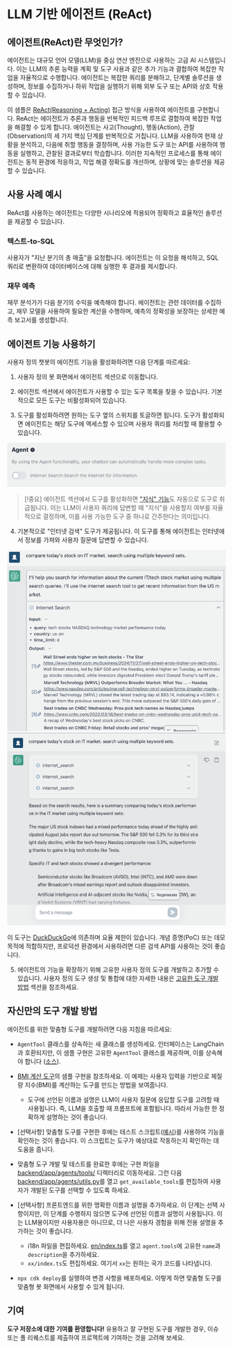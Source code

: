 # LLM 기반 에이전트 (ReAct)

## 에이전트(ReAct)란 무엇인가?

에이전트는 대규모 언어 모델(LLM)을 중심 연산 엔진으로 사용하는 고급 AI 시스템입니다. 이는 LLM의 추론 능력을 계획 및 도구 사용과 같은 추가 기능과 결합하여 복잡한 작업을 자율적으로 수행합니다. 에이전트는 복잡한 쿼리를 분해하고, 단계별 솔루션을 생성하며, 정보를 수집하거나 하위 작업을 실행하기 위해 외부 도구 또는 API와 상호 작용할 수 있습니다.

이 샘플은 [ReAct(Reasoning + Acting)](https://www.promptingguide.ai/techniques/react) 접근 방식을 사용하여 에이전트를 구현합니다. ReAct는 에이전트가 추론과 행동을 반복적인 피드백 루프로 결합하여 복잡한 작업을 해결할 수 있게 합니다. 에이전트는 사고(Thought), 행동(Action), 관찰(Observation)의 세 가지 핵심 단계를 반복적으로 거칩니다. LLM을 사용하여 현재 상황을 분석하고, 다음에 취할 행동을 결정하며, 사용 가능한 도구 또는 API를 사용하여 행동을 실행하고, 관찰된 결과로부터 학습합니다. 이러한 지속적인 프로세스를 통해 에이전트는 동적 환경에 적응하고, 작업 해결 정확도를 개선하며, 상황에 맞는 솔루션을 제공할 수 있습니다.

## 사용 사례 예시

ReAct를 사용하는 에이전트는 다양한 시나리오에 적용되어 정확하고 효율적인 솔루션을 제공할 수 있습니다.

### 텍스트-to-SQL

사용자가 "지난 분기의 총 매출"을 요청합니다. 에이전트는 이 요청을 해석하고, SQL 쿼리로 변환하여 데이터베이스에 대해 실행한 후 결과를 제시합니다.

### 재무 예측

재무 분석가가 다음 분기의 수익을 예측해야 합니다. 에이전트는 관련 데이터를 수집하고, 재무 모델을 사용하여 필요한 계산을 수행하며, 예측의 정확성을 보장하는 상세한 예측 보고서를 생성합니다.

## 에이전트 기능 사용하기

사용자 정의 챗봇의 에이전트 기능을 활성화하려면 다음 단계를 따르세요:

1. 사용자 정의 봇 화면에서 에이전트 섹션으로 이동합니다.

2. 에이전트 섹션에서 에이전트가 사용할 수 있는 도구 목록을 찾을 수 있습니다. 기본적으로 모든 도구는 비활성화되어 있습니다.

3. 도구를 활성화하려면 원하는 도구 옆의 스위치를 토글하면 됩니다. 도구가 활성화되면 에이전트는 해당 도구에 액세스할 수 있으며 사용자 쿼리를 처리할 때 활용할 수 있습니다.

![](./imgs/agent_tools.png)

> [!중요]
> 에이전트 섹션에서 도구를 활성화하면 ["지식" 기능](https://aws.amazon.com/what-is/retrieval-augmented-generation/)도 자동으로 도구로 취급됩니다. 이는 LLM이 사용자 쿼리에 답변할 때 "지식"을 사용할지 여부를 자율적으로 결정하며, 이를 사용 가능한 도구 중 하나로 간주한다는 의미입니다.

4. 기본적으로 "인터넷 검색" 도구가 제공됩니다. 이 도구를 통해 에이전트는 인터넷에서 정보를 가져와 사용자 질문에 답변할 수 있습니다.

![](./imgs/agent1.png)
![](./imgs/agent2.png)

이 도구는 [DuckDuckGo](https://duckduckgo.com/)에 의존하며 요율 제한이 있습니다. 개념 증명(PoC) 또는 데모 목적에 적합하지만, 프로덕션 환경에서 사용하려면 다른 검색 API를 사용하는 것이 좋습니다.

5. 에이전트의 기능을 확장하기 위해 고유한 사용자 정의 도구를 개발하고 추가할 수 있습니다. 사용자 정의 도구 생성 및 통합에 대한 자세한 내용은 [고유한 도구 개발 방법](#how-to-develop-your-own-tools) 섹션을 참조하세요.

## 자신만의 도구 개발 방법

에이전트를 위한 맞춤형 도구를 개발하려면 다음 지침을 따르세요:

- `AgentTool` 클래스를 상속하는 새 클래스를 생성하세요. 인터페이스는 LangChain과 호환되지만, 이 샘플 구현은 고유한 `AgentTool` 클래스를 제공하며, 이를 상속해야 합니다 ([소스](../backend/app/agents/tools/agent_tool.py)).

- [BMI 계산 도구](../examples/agents/tools/bmi/bmi.py)의 샘플 구현을 참조하세요. 이 예제는 사용자 입력을 기반으로 체질량 지수(BMI)를 계산하는 도구를 만드는 방법을 보여줍니다.

  - 도구에 선언된 이름과 설명은 LLM이 사용자 질문에 응답할 도구를 고려할 때 사용됩니다. 즉, LLM을 호출할 때 프롬프트에 포함됩니다. 따라서 가능한 한 정확하게 설명하는 것이 좋습니다.

- [선택사항] 맞춤형 도구를 구현한 후에는 테스트 스크립트([예시](../examples/agents/tools/bmi/test_bmi.py))를 사용하여 기능을 확인하는 것이 좋습니다. 이 스크립트는 도구가 예상대로 작동하는지 확인하는 데 도움을 줍니다.

- 맞춤형 도구 개발 및 테스트를 완료한 후에는 구현 파일을 [backend/app/agents/tools/](../backend/app/agents/tools/) 디렉터리로 이동하세요. 그런 다음 [backend/app/agents/utils.py](../backend/app/agents/utils.py)를 열고 `get_available_tools`를 편집하여 사용자가 개발된 도구를 선택할 수 있도록 하세요.

- [선택사항] 프론트엔드를 위한 명확한 이름과 설명을 추가하세요. 이 단계는 선택 사항이지만, 이 단계를 수행하지 않으면 도구에 선언된 이름과 설명이 사용됩니다. 이는 LLM용이지만 사용자용은 아니므로, 더 나은 사용자 경험을 위해 전용 설명을 추가하는 것이 좋습니다.

  - i18n 파일을 편집하세요. [en/index.ts](../frontend/src/i18n/en/index.ts)를 열고 `agent.tools`에 고유한 `name`과 `description`을 추가하세요.
  - `xx/index.ts`도 편집하세요. 여기서 `xx`는 원하는 국가 코드를 나타냅니다.

- `npx cdk deploy`를 실행하여 변경 사항을 배포하세요. 이렇게 하면 맞춤형 도구를 맞춤형 봇 화면에서 사용할 수 있게 됩니다.

## 기여

**도구 저장소에 대한 기여를 환영합니다!** 유용하고 잘 구현된 도구를 개발한 경우, 이슈 또는 풀 리퀘스트를 제출하여 프로젝트에 기여하는 것을 고려해 보세요.